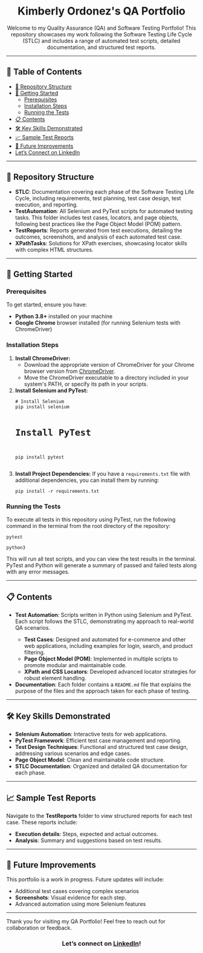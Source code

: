 <h1 align="center">Kimberly Ordonez's QA Portfolio</h1>

<p align="center">
    Welcome to my Quality Assurance (QA) and Software Testing Portfolio! This repository showcases my work following the Software Testing Life Cycle (STLC) and includes a range of automated test scripts, detailed documentation, and structured test reports.
</p>

<hr>

<h2>📑 Table of Contents</h2>

<ul>
    <li><a href="#repository-structure">📂 Repository Structure</a></li>
    <li><a href="#getting-started">🚀 Getting Started</a>
        <ul>
            <li><a href="#prerequisites">Prerequisites</a></li>
            <li><a href="#installation-steps">Installation Steps</a></li>
            <li><a href="#running-the-tests">Running the Tests</a></li>
        </ul>
    </li>
    <li><a href="#contents">📋 Contents</a></li>
    <li><a href="#key-skills-demonstrated">🛠️ Key Skills Demonstrated</a></li>
    <li><a href="#sample-test-reports">📈 Sample Test Reports</a></li>
    <li><a href="#future-improvements">🧩 Future Improvements</a></li>
    <li><a href="#lets-connect-on-linkedin">Let’s Connect on LinkedIn</a></li>
</ul>

<hr>

<h2 id="repository-structure">📂 Repository Structure</h2>
<ul>
    <li><strong>STLC</strong>: Documentation covering each phase of the Software Testing Life Cycle, including requirements, test planning, test case design, test execution, and reporting.</li>
    <li><strong>TestAutomation</strong>: All Selenium and PyTest scripts for automated testing tasks. This folder includes test cases, locators, and page objects, following best practices like the Page Object Model (POM) pattern.</li>
    <li><strong>TestReports</strong>: Reports generated from test executions, detailing the outcomes, screenshots, and analysis of each automated test case.</li>
    <li><strong>XPathTasks</strong>: Solutions for XPath exercises, showcasing locator skills with complex HTML structures.</li>
</ul>

<hr>

<h2 id="getting-started">🚀 Getting Started</h2>

<h3 id="prerequisites">Prerequisites</h3>
<p>To get started, ensure you have:</p>
<ul>
    <li><strong>Python 3.8+</strong> installed on your machine</li>
    <li><strong>Google Chrome</strong> browser installed (for running Selenium tests with ChromeDriver)</li>
</ul>

<h3 id="installation-steps">Installation Steps</h3>
<ol>
    <li>
        <strong>Install ChromeDriver:</strong>
        <ul>
            <li>Download the appropriate version of ChromeDriver for your Chrome browser version from <a href="https://sites.google.com/chromium.org/driver/">ChromeDriver</a>.</li>
            <li>Move the ChromeDriver executable to a directory included in your system's PATH, or specify its path in your scripts.</li>
        </ul>
    </li>
    <li>
        <strong>Install Selenium and PyTest:</strong>
        <pre><code># Install Selenium
pip install selenium

# Install PyTest
pip install pytest</code></pre>
    </li>
    <li>
        <strong>Install Project Dependencies:</strong> If you have a <code>requirements.txt</code> file with additional dependencies, you can install them by running:
        <pre><code>pip install -r requirements.txt</code></pre>
    </li>
</ol>

<h3 id="running-the-tests">Running the Tests</h3>
<p>To execute all tests in this repository using PyTest, run the following command in the terminal from the root directory of the repository:</p>
<pre><code>pytest</code></pre>
<pre><code>python3</code></pre>
<p>This will run all test scripts, and you can view the test results in the terminal. PyTest and Python will generate a summary of passed and failed tests along with any error messages.</p>

<hr>

<h2 id="contents">📋 Contents</h2>
<ul>
    <li><strong>Test Automation</strong>: Scripts written in Python using Selenium and PyTest. Each script follows the STLC, demonstrating my approach to real-world QA scenarios.</li>
    <ul>
        <li><strong>Test Cases</strong>: Designed and automated for e-commerce and other web applications, including examples for login, search, and product filtering.</li>
        <li><strong>Page Object Model (POM)</strong>: Implemented in multiple scripts to promote modular and maintainable code.</li>
        <li><strong>XPath and CSS Locators</strong>: Developed advanced locator strategies for robust element handling.</li>
    </ul>
    <li><strong>Documentation</strong>: Each folder contains a <code>README.md</code> file that explains the purpose of the files and the approach taken for each phase of testing.</li>
</ul>

<hr>

<h2 id="key-skills-demonstrated">🛠️ Key Skills Demonstrated</h2>
<ul>
    <li><strong>Selenium Automation</strong>: Interactive tests for web applications.</li>
    <li><strong>PyTest Framework</strong>: Efficient test case management and reporting.</li>
    <li><strong>Test Design Techniques</strong>: Functional and structured test case design, addressing various scenarios and edge cases.</li>
    <li><strong>Page Object Model</strong>: Clean and maintainable code structure.</li>
    <li><strong>STLC Documentation</strong>: Organized and detailed QA documentation for each phase.</li>
</ul>

<hr>

<h2 id="sample-test-reports">📈 Sample Test Reports</h2>
<p>Navigate to the <strong>TestReports</strong> folder to view structured reports for each test case. These reports include:</p>
<ul>
    <li><strong>Execution details</strong>: Steps, expected and actual outcomes.</li>
    <li><strong>Analysis</strong>: Summary and suggestions based on test results.</li>
</ul>

<hr>

<h2 id="future-improvements">🧩 Future Improvements</h2>
<p>This portfolio is a work in progress. Future updates will include:</p>
<ul>
    <li>Additional test cases covering complex scenarios</li>
    <li><strong>Screenshots</strong>: Visual evidence for each step.</li>    
    <li>Advanced automation using more Selenium features</li>
</ul>

<hr>

<p>Thank you for visiting my QA Portfolio! Feel free to reach out for collaboration or feedback.</p>

<h3 align="center">Let’s connect on <a href="https://www.linkedin.com/in/kimberlyordonezc">LinkedIn</a>!</h3>